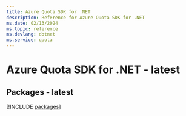 ```yaml
---
title: Azure Quota SDK for .NET
description: Reference for Azure Quota SDK for .NET
ms.date: 02/13/2024
ms.topic: reference
ms.devlang: dotnet
ms.service: quota
---
```

# Azure Quota SDK for .NET - latest
## Packages - latest
[!INCLUDE [packages](quota-index.md)]